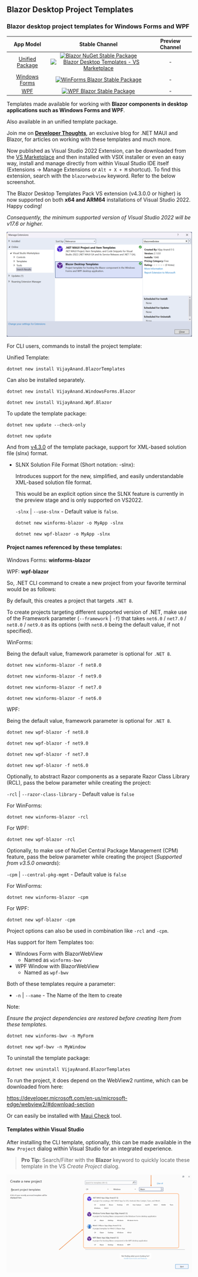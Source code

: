 ## Blazor Desktop Project Templates

### Blazor desktop project templates for Windows Forms and WPF

|App Model|Stable Channel|Preview Channel|
|:---:|:---:|:---:|
|[Unified Package](https://www.nuget.org/packages/VijayAnand.BlazorTemplates/)|[![Blazor NuGet Stable Package](https://badgen.net/nuget/v/VijayAnand.BlazorTemplates/?icon=nuget&foo=bar)](https://www.nuget.org/packages/VijayAnand.BlazorTemplates/)<br />[![Blazor Desktop Templates - VS Marketplace](https://badgen.net/vs-marketplace/v/egvijayanand.blazor-desktop-templates?icon=visualstudio)](https://marketplace.visualstudio.com/items?itemName=egvijayanand.blazor-desktop-templates)| - <!--[![Blazor NuGet Preview Package](https://badgen.net/nuget/v/VijayAnand.BlazorTemplates/pre?icon=nuget&foo=bar)](https://www.nuget.org/packages/VijayAnand.BlazorTemplates/absoluteLatest)-->|
|[Windows Forms](https://www.nuget.org/packages/VijayAnand.WindowsForms.Blazor/)|[![WinForms Blazor Stable Package](https://badgen.net/nuget/v/VijayAnand.WindowsForms.Blazor/?icon=nuget&foo=bar)](https://www.nuget.org/packages/VijayAnand.WindowsForms.Blazor/)| - <!--[![WinForms Blazor Preview Package](https://badgen.net/nuget/v/VijayAnand.WindowsForms.Blazor/pre?icon=nuget&foo=bar)](https://www.nuget.org/packages/VijayAnand.WindowsForms.Blazor/absoluteLatest)-->|
|[WPF](https://www.nuget.org/packages/VijayAnand.Wpf.Blazor/)|[![WPF Blazor Stable Package](https://badgen.net/nuget/v/VijayAnand.Wpf.Blazor/?icon=nuget&foo=bar)](https://www.nuget.org/packages/VijayAnand.Wpf.Blazor/)| - <!--[![WPF Blazor Preview Package](https://badgen.net/nuget/v/VijayAnand.Wpf.Blazor/pre?icon=nuget&foo=bar)](https://www.nuget.org/packages/VijayAnand.Wpf.Blazor/absoluteLatest)-->|

Templates made available for working with **Blazor components in desktop applications such as Windows Forms and WPF**.

Also available in an unified template package.

Join me on [**Developer Thoughts**](https://egvijayanand.in/), an exclusive blog for .NET MAUI and Blazor, for articles on working with these templates and much more.

Now published as Visual Studio 2022 Extension, can be downloaded from the [VS Marketplace](https://marketplace.visualstudio.com/items?itemName=egvijayanand.blazor-desktop-templates) and then installed with VSIX installer or even an easy way, install and manage directly from within Visual Studio IDE itself (Extensions -> Manage Extensions or `Alt + X + M` shortcut). To find this extension, search with the `blazorwebview` keyword. Refer to the below screenshot.

The Blazor Desktop Templates Pack VS extension (v4.3.0.0 or higher) is now supported on both **x64 and ARM64** installations of Visual Studio 2022. Happy coding!

*Consequently, the minimum supported version of Visual Studio 2022 will be v17.6 or higher.*

![Visual Studio – Manage Extensions (Blazor Desktop Templates in focus)](./images/vs-manage-extensions.png)

For CLI users, commands to install the project template:

Unified Template:

```shell
dotnet new install VijayAnand.BlazorTemplates
```

Can also be installed separately.

```shell
dotnet new install VijayAnand.WindowsForms.Blazor
```

```shell
dotnet new install VijayAnand.Wpf.Blazor
```

To update the template package:

```shell
dotnet new update --check-only
```
```shell
dotnet new update
```

And from [v4.3.0](https://www.nuget.org/packages/VijayAnand.BlazorTemplates/4.3.0) of the template package, support for XML-based solution file (slnx) format.

* SLNX Solution File Format (Short notation: -slnx):

  Introduces support for the new, simplified, and easily understandable XML-based solution file format.

  This would be an explicit option since the SLNX feature is currently in the preview stage and is only supported on VS2022.

  `-slnx` | `--use-slnx` - Default value is `false`.

  ```shell
  dotnet new winforms-blazor -o MyApp -slnx
  ```

  ```shell
  dotnet new wpf-blazor -o MyApp -slnx
  ```

#### Project names referenced by these templates:

Windows Forms: **winforms-blazor**

WPF: **wpf-blazor**

So, .NET CLI command to create a new project from your favorite terminal would be as follows:

By default, this creates a project that targets `.NET 8`.

To create projects targeting different supported version of .NET, make use of the Framework parameter (`--framework` | `-f`) that takes `net6.0` / `net7.0` / `net8.0` / `net9.0` as its options (with `net8.0` being the default value, if not specified).

WinForms:

Being the default value, framework parameter is optional for `.NET 8`.

```shell
dotnet new winforms-blazor -f net8.0
```

```shell
dotnet new winforms-blazor -f net9.0
```

```shell
dotnet new winforms-blazor -f net7.0
```

```shell
dotnet new winforms-blazor -f net6.0
```

WPF:

Being the default value, framework parameter is optional for `.NET 8`.

```shell
dotnet new wpf-blazor -f net8.0
```

```shell
dotnet new wpf-blazor -f net9.0
```

```shell
dotnet new wpf-blazor -f net7.0
```

```shell
dotnet new wpf-blazor -f net6.0
```

Optionally, to abstract Razor components as a separate Razor Class Library (RCL), pass the below parameter while creating the project:

`-rcl` | `--razor-class-library` - Default value is `false`

For WinForms:

```shell
dotnet new winforms-blazor -rcl
```

For WPF:

```shell
dotnet new wpf-blazor -rcl
```

Optionally, to make use of NuGet Central Package Management (CPM) feature, pass the below parameter while creating the project (_Supported from v3.5.0 onwards_):

`-cpm` | `--central-pkg-mgmt` - Default value is `false`

For WinForms:

```shell
dotnet new winforms-blazor -cpm
```

For WPF:

```shell
dotnet new wpf-blazor -cpm
```

Project options can also be used in combination like `-rcl` and `-cpm`.

Has support for Item Templates too:

* Windows Form with BlazorWebView
  - Named as `winforms-bwv`
* WPF Window with BlazorWebView
  - Named as `wpf-bwv`

Both of these templates require a parameter:

* `-n` | `--name` - The Name of the Item to create

<!--
* `-na` | `--namespace` - The Namespace for the Item to create
-->

Note:

*Ensure the project dependencies are restored before creating Item from these templates.*

<!--
*While working with .NET 7 or higher SDK, the namespace parameter in short notation needs to be passed as `-p:na` (i.e., it needs to be prefixed with `-p:`).*
-->

```shell
dotnet new winforms-bwv -n MyForm
```

```shell
dotnet new wpf-bwv -n MyWindow
```

To uninstall the template package:

```shell
dotnet new uninstall VijayAnand.BlazorTemplates
```

To run the project, it does depend on the WebView2 runtime, which can be downloaded from here:

https://developer.microsoft.com/en-us/microsoft-edge/webview2/#download-section

Or can easily be installed with [Maui Check](https://github.com/Redth/dotnet-maui-check) tool.

#### Templates within Visual Studio

After installing the CLI template, optionally, this can be made available in the `New Project` dialog within Visual Studio for an integrated experience.

> **Pro Tip:** Search/Filter with the **Blazor** keyword to quickly locate these template in the VS _Create Project_ dialog.

![Blazor Desktop Project Templates within Visual Studio 2022](./images/blazor-desktop-templates.png)

<!--
Users on VS2019 (ver. 16.8+) need to enable the option as shown in the below screenshot (Tools -> Options / `Alt + T + O`) and then restart the Visual Studio instance for this to take effect.

_And in case of Visual Studio 2022, the option of listing the installed .NET CLI templates within IDE is enabled by default._

![CLI Project Templates within Visual Studio 2019](./images/cli-templates-option-enable.png)
-->
